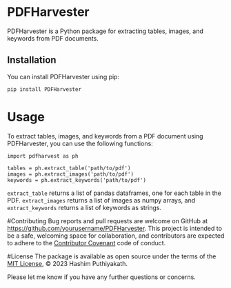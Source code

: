 # PDFHarvester

PDFHarvester is a Python package for extracting tables, images, and keywords from PDF documents.

## Installation

You can install PDFHarvester using pip:

```sh
pip install PDFHarvester
```

# Usage

To extract tables, images, and keywords from a PDF document using PDFHarvester, you can use the following functions:

```
import pdfharvest as ph

tables = ph.extract_table('path/to/pdf')
images = ph.extract_images('path/to/pdf')
keywords = ph.extract_keywords('path/to/pdf')
```

`extract_table` returns a list of pandas dataframes, one for each table in the PDF. `extract_images` returns a list of images as numpy arrays, and `extract_keywords` returns a list of keywords as strings.

#Contributing
Bug reports and pull requests are welcome on GitHub at <https://github.com/yourusername/PDFHarvester>. This project is intended to be a safe, welcoming space for collaboration, and contributors are expected to adhere to the [Contributor Covenant](https://www.contributor-covenant.org/) code of conduct.

#License
The package is available as open source under the terms of the [MIT License](https://github.com/yourusername/PDFHarvester/blob/main/LICENSE.md), © 2023 Hashim Puthiyakath.

Please let me know if you have any further questions or concerns.
